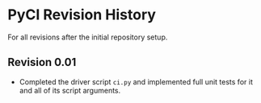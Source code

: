 # PyCI Revision History

For all revisions after the initial repository setup.

## Revision 0.01

- Completed the driver script `ci.py` and implemented full unit tests for it and all of its script arguments.
